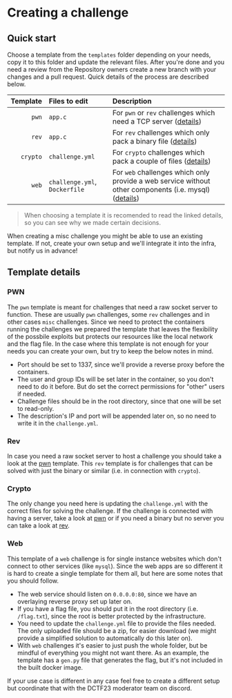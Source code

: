 # Creating a challenge

## Quick start

Choose a template from the `templates` folder depending on your needs, copy it to this folder and update the relevant files. After you're done and you need a review from the Repository owners create a new branch with your changes and a pull request. Quick details of the process are described below.

| Template | Files to edit                 | Description |
|---------:|:------------------------------|:------------|
| `pwn`    | `app.c`                       | For `pwn` or `rev` challenges which need a TCP server ([details](#pwn)) |
| `rev`    | `app.c`                       | For `rev` challenges which only pack a binary file ([details](#rev)) |
| `crypto` | `challenge.yml`               | For `crypto` challenges which pack a couple of files ([details](#crypto)) |
| `web`    | `challenge.yml`, `Dockerfile` | For `web` challenges which only provide a web service without other components (i.e. mysql) ([details](#web)) |

> When choosing a template it is recomended to read the linked details, so you can see why we made certain decisions.

When creating a misc challenge you might be able to use an existing template. If not, create your own setup and we'll integrate it into the infra, but notify us in advance!


## Template details

### PWN

The `pwn` template is meant for challenges that need a raw socket server to function. These are usually `pwn` challenges, some `rev` challenges and in other cases `misc` challenges. Since we need to protect the containers running the challenges we prepared the template that leaves the flexibility of the possbile exploits but protects our resources like the local network and the flag file. In the case where this template is not enough for your needs you can create your own, but try to keep the below notes in mind.

* Port should be set to 1337, since we'll provide a reverse proxy before the containers.
* The user and group IDs will be set later in the container, so you don't need to do it before. But do set the correct permissions for "other" users if needed.
* Challenge files should be in the root directory, since that one will be set to read-only.
* The description's IP and port will be appended later on, so no need to write it in the `challenge.yml`.

### Rev

In case you need a raw socket server to host a challenge you should take a look at the [pwn](#pwn) template. This `rev` template is for challenges that can be solved with just the binary or similar (i.e. in connection with `crypto`).

### Crypto

The only change you need here is updating the `challenge.yml` with the correct files for solving the challenge. If the challenge is connected with having a server, take a look at [pwn](#pwn) or if you need a binary but no server you can take a look at [rev](#rev).

### Web

This template of a `web` challenge is for single instance websites which don't connect to other services (like `mysql`). Since the web apps are so different it is hard to create a single template for them all, but here are some notes that you should follow.

* The web service should listen on `0.0.0.0:80`, since we have an overlaying reverse proxy set up later on.
* If you have a flag file, you should put it in the root directory (i.e. `/flag.txt`), since the root is better protected by the infrastructure.
* You need to update the `challenge.yml` file to provide the files needed. The only uploaded file should be a zip, for easier download (we might provide a simplified solution to automatically do this later on).
* With `web` challenges it's easier to just push the whole folder, but be mindful of everything you might not want there. As an example, the template has a `gen.py` file that generates the flag, but it's not included in the built docker image.

If your use case is different in any case feel free to create a different setup but coordinate that with the DCTF23 moderator team on discord.
